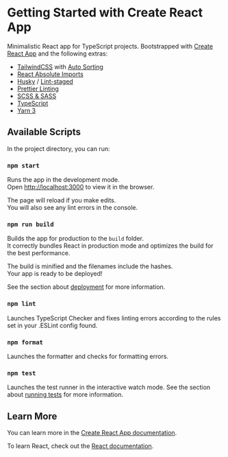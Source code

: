 # Getting Started with Create React App

Minimalistic React app for TypeScript projects. Bootstrapped with [Create React App](https://github.com/facebook/create-react-app) and the following extras:

- [TailwindCSS](https://tailwindcss.com/) with [Auto Sorting](https://tailwindcss.com/blog/automatic-class-sorting-with-prettier)
- [React Absolute Imports](https://create-react-app.dev/docs/importing-a-component/#absolute-imports)
- [Husky](https://github.com/typicode/husky) / [Lint-staged](https://github.com/okonet/lint-staged)
- [ Prettier Linting](https://github.com/prettier/eslint-plugin-prettier)
- [SCSS &amp; SASS](https://sass-lang.com/)
- [TypeScript](https://www.typescriptlang.org/)
- [Yarn 3](https://yarnpkg.com/)

## Available Scripts

In the project directory, you can run:

### `npm start`

Runs the app in the development mode.\
Open [http://localhost:3000](http://localhost:3000) to view it in the browser.

The page will reload if you make edits.\
You will also see any lint errors in the console.

### `npm run build`

Builds the app for production to the `build` folder.\
It correctly bundles React in production mode and optimizes the build for the best performance.

The build is minified and the filenames include the hashes.\
Your app is ready to be deployed!

See the section about [deployment](https://facebook.github.io/create-react-app/docs/deployment) for more information.

### `npm lint`

Launches TypeScript Checker and fixes linting errors according to the rules set in your .ESLint config found.

### `npm format`

Launches the formatter and checks for formatting errors.

### `npm test`

Launches the test runner in the interactive watch mode. See the section about [running tests](https://facebook.github.io/create-react-app/docs/running-tests) for more information.

## Learn More

You can learn more in the [Create React App documentation](https://facebook.github.io/create-react-app/docs/getting-started).

To learn React, check out the [React documentation](https://reactjs.org/).
